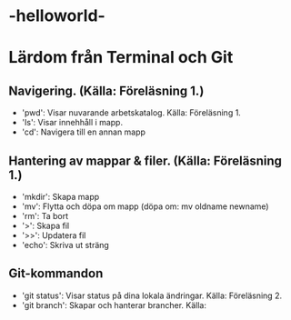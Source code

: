 # -helloworld-

# Lärdom från Terminal och Git

## Navigering. (Källa: Föreläsning 1.)
- 'pwd': Visar nuvarande arbetskatalog. Källa: Föreläsning 1.
- 'Is': Visar innehhåll i mapp.
- 'cd': Navigera till en annan mapp

## Hantering av mappar & filer. (Källa: Föreläsning 1.)
- 'mkdir': Skapa mapp
- 'mv': Flytta och döpa om mapp (döpa om: mv oldname newname)
- 'rm': Ta bort
- '>': Skapa fil
- '>>': Updatera fil
- 'echo': Skriva ut sträng

## Git-kommandon
- 'git status': Visar status på dina lokala ändringar. Källa: Föreläsning 2.
- 'git branch': Skapar och hanterar brancher. Källa:
